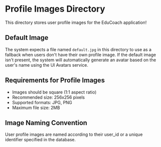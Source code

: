 # Profile Images Directory

This directory stores user profile images for the EduCoach application!

## Default Image

The system expects a file named `default.jpg` in this directory to use as a fallback when users don't have their own profile image. If the default image isn't present, the system will automatically generate an avatar based on the user's name using the UI Avatars service.

## Requirements for Profile Images

- Images should be square (1:1 aspect ratio)
- Recommended size: 256x256 pixels
- Supported formats: JPG, PNG
- Maximum file size: 2MB

## Image Naming Convention

User profile images are named according to their user_id or a unique identifier specified in the database. 